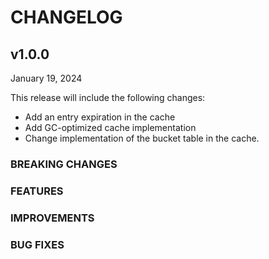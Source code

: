 # CHANGELOG

## v1.0.0

January 19, 2024

This release will include the following changes:
- Add an entry expiration in the cache
- Add GC-optimized cache implementation
- Change implementation of the bucket table in the cache.

### BREAKING CHANGES

### FEATURES

### IMPROVEMENTS

### BUG FIXES